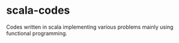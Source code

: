 # scala-codes
Codes written in scala implementing various problems mainly using functional programming.
